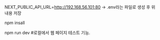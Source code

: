 NEXT_PUBLIC_API_URL=http://192.168.56.101:80
-> .env라는 파일로 생성 후 위 내용 저장

npm insall

npm run dev #로컬에서 웹 페이지 테스트 기능.
